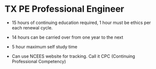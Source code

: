 # TX PE Professional Engineer

- 15 hours of continuing education required, 1 hour must be ethics per
  each renewal cycle.

- 14 hours can be carried over from one year to the next
- 5 hour maximum self study time

- Can use NCEES website for tracking. Call it CPC (Continuing
  Professional Competency)
